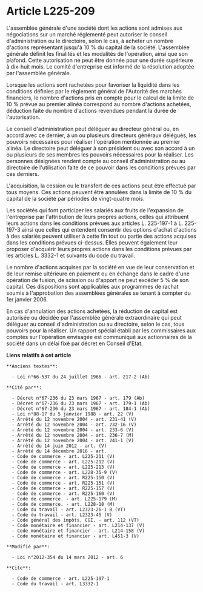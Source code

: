 # Article L225-209

L'assemblée générale d'une société dont les actions sont admises aux négociations sur un marché réglementé peut autoriser le
conseil d'administration ou le directoire, selon le cas, à acheter un nombre d'actions représentant jusqu'à 10 % du capital
de la société. L'assemblée générale définit les finalités et les modalités de l'opération, ainsi que son plafond. Cette
autorisation ne peut être donnée pour une durée supérieure à dix-huit mois. Le comité d'entreprise est informé de la
résolution adoptée par l'assemblée générale. 

Lorsque les actions sont rachetées pour favoriser la liquidité dans les conditions définies par le règlement général de
l'Autorité des marchés financiers, le nombre d'actions pris en compte pour le calcul de la limite de 10 % prévue au premier
alinéa correspond au nombre d'actions achetées, déduction faite du nombre d'actions revendues pendant la durée de
l'autorisation. 

Le conseil d'administration peut déléguer au directeur général ou, en accord avec ce dernier, à un ou plusieurs directeurs
généraux délégués, les pouvoirs nécessaires pour réaliser l'opération mentionnée au premier alinéa. Le directoire peut
déléguer à son président ou avec son accord à un ou plusieurs de ses membres les pouvoirs nécessaires pour la réaliser. Les
personnes désignées rendent compte au conseil d'administration ou au directoire de l'utilisation faite de ce pouvoir dans les
conditions prévues par ces derniers.

L'acquisition, la cession ou le transfert de ces actions peut être effectué par tous moyens. Ces actions peuvent être
annulées dans la limite de 10 % du capital de la société par périodes de vingt-quatre mois. 

Les sociétés qui font participer les salariés aux fruits de l'expansion de l'entreprise par l'attribution de leurs propres
actions, celles qui attribuent leurs actions dans les conditions prévues aux articles L. 225-197-1 à L. 225-197-3 ainsi que
celles qui entendent consentir des options d'achat d'actions à des salariés peuvent utiliser à cette fin tout ou partie des
actions acquises dans les conditions prévues ci-dessus. Elles peuvent également leur proposer d'acquérir leurs propres
actions dans les conditions prévues par les articles  L. 3332-1 et suivants du code du travail. 

Le nombre d'actions acquises par la société en vue de leur conservation et de leur remise ultérieure en paiement ou en
échange dans le cadre d'une opération de fusion, de scission ou d'apport ne peut excéder 5 % de son capital. Ces dispositions
sont applicables aux programmes de rachat soumis à l'approbation des assemblées générales se tenant à compter du 1er janvier
2006. 

En cas d'annulation des actions achetées, la réduction de capital est autorisée ou décidée par l'assemblée générale
extraordinaire qui peut déléguer au conseil d'administration ou au directoire, selon le cas, tous pouvoirs pour la réaliser.
Un rapport spécial établi par les commissaires aux comptes sur l'opération envisagée est communiqué aux actionnaires de la
société dans un délai fixé par décret en Conseil d'Etat.

**Liens relatifs à cet article**

	**Anciens textes**:

	  - Loi n°66-537 du 24 juillet 1966 - art. 217-2 (Ab)

	**Cité par**:

	  - Décret n°67-236 du 23 mars 1967 - art. 179 (Ab)
	  - Décret n°67-236 du 23 mars 1967 - art. 179-1 (Ab)
	  - Décret n°67-236 du 23 mars 1967 - art. 184-1 (Ab)
	  - Loi n°88-17 du 5 janvier 1988 - art. 22 (V)
	  - Arrêté du 12 novembre 2004 - art. 231-41 (V)
	  - Arrêté du 12 novembre 2004 - art. 232-16 (V)
	  - Arrêté du 12 novembre 2004 - art. 233-6 (V)
	  - Arrêté du 12 novembre 2004 - art. 236-7 (M)
	  - Arrêté du 12 novembre 2004 - art. 241-1 (V)
	  - Arrêté du 14 juin 2012 - art. (V)
	  - Arrêté du 14 décembre 2016 - art.
	  - Code de commerce - art. L225-211 (V)
	  - Code de commerce - art. L225-212 (V)
	  - Code de commerce - art. L225-213 (V)
	  - Code de commerce - art. L228-35-9 (V)
	  - Code de commerce - art. R225-150 (V)
	  - Code de commerce - art. R225-151 (V)
	  - Code de commerce - art. R225-157 (V)
	  - Code de commerce - art. R225-160 (V)
	  - Code de commerce. - art. L225-179 (M)
	  - Code de commerce. - art. L228-18 (M)
	  - Code du travail - art. L2323-26-1 B (VT)
	  - Code du travail - art. L2323-45 (V)
	  - Code général des impôts, CGI. - art. 112 (VT)
	  - Code monétaire et financier - art. L214-137 (V)
	  - Code monétaire et financier - art. L214-158 (V)
	  - Code monétaire et financier - art. L451-3 (V)

	**Modifié par**:

	  - Loi n°2012-354 du 14 mars 2012 - art. 6

	**Cite**:

	  - Code de commerce - art. L225-197-1
	  - Code du travail - art. L3332-1
